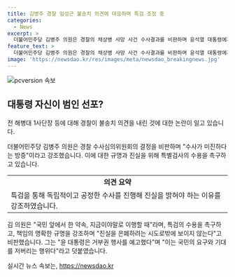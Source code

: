 ```yaml
---
title: 김병주 경찰 임성근 불송치 의견에 대응하며 특검 조정 중
categories:
  - News
excerpt: >
  더불어민주당 김병주 의원은 경찰의 채상병 사망 사건 수사결과를 비판하며 윤석열 대통령에게 특별수사를 요구했다. 김 의원은 정부의 의문스러운 결정에 대한 국민들의 요구를 강조하면서, 특별수사를 피할 경우 대통령이 범인으로 자처해야 한다고 주장했다. 이에 대변인도 윤 대통령을 향해 특별수사 수용을 촉구하며, 진실을 밝힐 길은 특별수사뿐이라고 강조했다. 윤 대통령의 특별수사 거부시 국민에게 자신이 범인임을 선포해야 한다고 덧붙였다.
feature_text: >
  더불어민주당 김병주 의원은 경찰의 채상병 사망 사건 수사결과를 비판하며 윤석열 대통령에게 특별수사를 요구했다. 김 의원은 정부의 의문스러운 결정에 대한 국민들의 요구를 강조하면서, 특별수사를 피할 경우 대통령이 범인으로 자처해야 한다고 주장했다. 이에 대변인도 윤 대통령을 향해 특별수사 수용을 촉구하며, 진실을 밝힐 길은 특별수사뿐이라고 강조했다. 윤 대통령의 특별수사 거부시 국민에게 자신이 범인임을 선포해야 한다고 덧붙였다.
image: 'https://newsdao.kr/res/images/meta/newsdao_breakingnews.jpg'
---
```


<p><img src="https://newsdao.kr/res/images/meta/newsdao_breakingnews.jpg" alt="pcversion 속보" /></p>

<h2 data-ke-size="size26">대통령 자신이 범인 선포?</h2>

<p>전 해병대 1사단장 등에 대해 경찰이 불송치 의견을 내린 것에 대한 논란이 일고 있습니다.</p>

<p data-ke-size="size16">더불어민주당 김병주 의원은 경찰 수사심의위원회의 결정을 비판하며 "수사가 미진하다는 방증"이라고 강조했습니다. 이에 대한 규명과 진실을 위해 특별검사의 수용을 촉구하고 있습니다.</p>

<table>
  <tr>
    <td style="text-align: center; height: 17px;"><b>의견 요약</b></td>
  </tr>
  <tr>
    <td>특검을 통해 독립적이고 공정한 수사를 진행해 진실을 밝혀야 하는 이유를 강조하였습니다.</td>
  </tr>
</table>

<p data-ke-size="size16">김 의원은 "국민 앞에서 한 약속, 지금이야말로 이행할 때"라며, 특검의 수용을 촉구하고, 책임의 명확한 규명을 강조하며 "진실을 은폐하려는 시도로밖에 보이지 않는다"고 비판했습니다. 그는 "윤 대통령은 거부권 행사를 예고했다"며 "이는 국민의 요구와 기대를 저버리는 행위다"라고 덧붙였습니다.</p>
실시간 뉴스 속보는, <a href="https://newsdao.kr" rel="dofollow">https://newsdao.kr</a>


